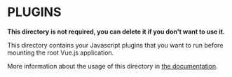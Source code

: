 # PLUGINS

**This directory is not required, you can delete it if you don't want to use it.**

This directory contains your Javascript plugins that you want to run before mounting the root Vue.js application.

More information about the usage of this directory in [the documentation](https://nuxtjs.org/guide/plugins).
